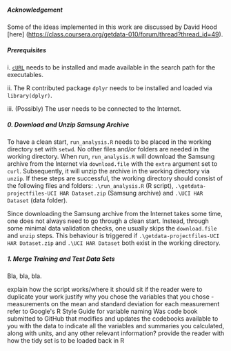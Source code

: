 ##### Acknowledgement 
Some of the ideas implemented in this work are discussed by David Hood [here] (https://class.coursera.org/getdata-010/forum/thread?thread_id=49).


##### Prerequisites
i. [`cURL`](http://curl.haxx.se/download.html) needs to be installed and made available in the search path for the executables.

ii. The R contributed package `dplyr` needs to be installed and loaded via `library(dplyr)`.

iii. (Possibly) The user needs to be connected to the Internet.


##### 0. Download and Unzip Samsung Archive
To have a clean start, `run_analysis.R` needs to be placed in the working directory set with `setwd`. No other files and/or folders are needed in the working directory. When run,  `run_analysis.R` will download the Samsung archive from the Internet via `download.file` with the `extra` argument set to `curl`.  Subsequently, it will unzip the archive in the working directory via `unzip`. If these steps are successful, the working directory should consist of the following files and folders: `.\run_analysis.R` (R script), `.\getdata-projectfiles-UCI HAR Dataset.zip` (Samsung archive) and `.\UCI HAR Dataset` (data folder).

Since downloading the Samsung archive from the Internet takes some time, one does not always need to go through a clean start. Instead, through some minimal data validation checks, one usually skips the `download.file` and `unzip` steps. This behaviour is triggered if `.\getdata-projectfiles-UCI HAR Dataset.zip` and `.\UCI HAR Dataset` both exist in the working directory.


##### 1. Merge Training and Test Data Sets
Bla, bla, bla.

explain how the script works/where it should sit if the reader were to duplicate your work
justify why you chose the variables that you chose - measurements on the mean and standard deviation for each measurement
refer to Google's R Style Guide for variable naming
Was code book submitted to GitHub that modifies and updates the codebooks available to you with the data to indicate all the variables and summaries you calculated, along with units, and any other relevant information?
provide the reader with how the tidy set is to be loaded back in R
